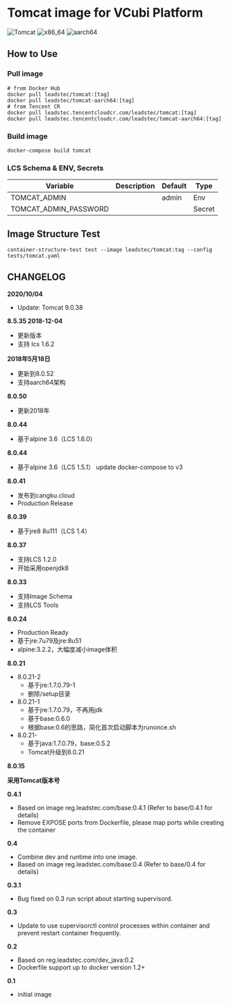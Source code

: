# Tomcat image for VCubi Platform

![Tomcat](https://img.shields.io/badge/Tomcat-9.0.38,_latest-blue)
![x86_64](https://img.shields.io/badge/x86_64-supported-brightgreen)
![aarch64](https://img.shields.io/badge/aarch64-supported-brightgreen)

## How to Use

### Pull image
    # from Docker Hub
    docker pull leadstec/tomcat:[tag]
    docker pull leadstec/tomcat-aarch64:[tag]
    # from Tencent CR
    docker pull leadstec.tencentcloudcr.com/leadstec/tomcat:[tag]
    docker pull leadstec.tencentcloudcr.com/leadstec/tomcat-aarch64:[tag]

### Build image
    docker-compose build tomcat

### LCS Schema & ENV, Secrets

| Variable              | Description               | Default | Type |
|-----------------------|---------------------------|---------|------|
| TOMCAT_ADMIN          |                           | admin  | Env |
| TOMCAT_ADMIN_PASSWORD |                           |        | Secret |

## Image Structure Test
    container-structure-test test --image leadstec/tomcat:tag --config tests/tomcat.yaml

## CHANGELOG

**2020/10/04**
* Update: Tomcat 9.0.38

**8.5.35 2018-12-04**
* 更新版本
* 支持 lcs 1.6.2

**2018年5月18日**
* 更新到8.0.52
* 支持aarch64架构

**8.0.50**
* 更新2018年


**8.0.44**

* 基于alpine 3.6（LCS 1.6.0）

**8.0.44**

* 基于alpine 3.6（LCS 1.5.1）
update docker-compose to v3

**8.0.41**

* 发布到cangku.cloud
* Production Release

**8.0.39**

* 基于jre8 8u111（LCS 1.4）

**8.0.37**

* 支持LCS 1.2.0
* 开始采用openjdk8

**8.0.33**

* 支持Image Schema
* 支持LCS Tools

**8.0.24**

* Production Ready
* 基于jre:7u79及jre:8u51
* alpine:3.2.2，大幅度减小image体积

**8.0.21**

* 8.0.21-2
    - 基于jre:1.7.0.79-1
    - 删除/setup目录
* 8.0.21-1
    - 基于jre:1.7.0.79，不再用jdk
    - 基于base:0.6.0
    - 根据base:0.6的思路，简化首次启动脚本为runonce.sh
* 8.0.21-
    - 基于java:1.7.0.79，base:0.5.2
    - Tomcat升级到8.0.21

**8.0.15**

**采用Tomcat版本号**

**0.4.1**

* Based on image reg.leadstec.com/base:0.4.1 (Refer to base/0.4.1 for details)
* Remove EXPOSE ports from Dockerfile, please map ports while creating the container

**0.4**

* Combine dev and runtime into one image.
* Based on image reg.leadstec.com/base:0.4 (Refer to base/0.4 for details)

**0.3.1**

* Bug fixed on 0.3 run script about starting supervisord.

**0.3**

* Update to use supervisorctl control processes within container and prevent restart container frequently.

**0.2**

* Based on reg.leadstec.com/dev_java:0.2
* Dockerfile support up to docker version 1.2+

**0.1**

* initial image




